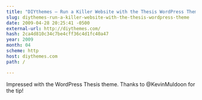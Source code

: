 ```yaml
---
title: "DIYthemes — Run a Killer Website with the Thesis WordPress Theme"
slug: diythemes-run-a-killer-website-with-the-thesis-wordpress-theme
date: 2009-04-28 20:25:41 -0500
external-url: http://diythemes.com/
hash: 2ca4d810c34c7be4cff36c4d1fc40a47
year: 2009
month: 04
scheme: http
host: diythemes.com
path: /

---
```


Impressed with the WordPress Thesis theme.  Thanks to @KevinMuldoon for the tip!
